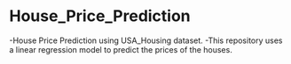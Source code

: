 # House_Price_Prediction
-House Price Prediction using USA_Housing dataset.
-This repository uses a linear regression model to predict the prices of the houses.
